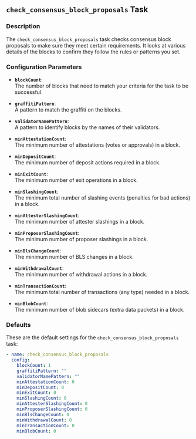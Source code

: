 ## `check_consensus_block_proposals` Task

### Description
The `check_consensus_block_proposals` task checks consensus block proposals to make sure they meet certain requirements. It looks at various details of the blocks to confirm they follow the rules or patterns you set.

### Configuration Parameters

- **`blockCount`**:\
  The number of blocks that need to match your criteria for the task to be successful.

- **`graffitiPattern`**:\
  A pattern to match the graffiti on the blocks.

- **`validatorNamePattern`**:\
  A pattern to identify blocks by the names of their validators.

- **`minAttestationCount`**:\
  The minimum number of attestations (votes or approvals) in a block.

- **`minDepositCount`**:\
  The minimum number of deposit actions required in a block.

- **`minExitCount`**:\
  The minimum number of exit operations in a block.

- **`minSlashingCount`**:\
  The minimum total number of slashing events (penalties for bad actions) in a block.

- **`minAttesterSlashingCount`**:\
  The minimum number of attester slashings in a block.

- **`minProposerSlashingCount`**:\
  The minimum number of proposer slashings in a block.

- **`minBlsChangeCount`**:\
  The minimum number of BLS changes in a block.

- **`minWithdrawalCount`**:\
  The minimum number of withdrawal actions in a block.

- **`minTransactionCount`**:\
  The minimum total number of transactions (any type) needed in a block.

- **`minBlobCount`**:\
  The minimum number of blob sidecars (extra data packets) in a block.

### Defaults

These are the default settings for the `check_consensus_block_proposals` task:

```yaml
- name: check_consensus_block_proposals
  config:
    blockCount: 1
    graffitiPattern: ""
    validatorNamePattern: ""
    minAttestationCount: 0
    minDepositCount: 0
    minExitCount: 0
    minSlashingCount: 0
    minAttesterSlashingCount: 0
    minProposerSlashingCount: 0
    minBlsChangeCount: 0
    minWithdrawalCount: 0
    minTransactionCount: 0
    minBlobCount: 0
```
